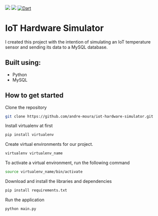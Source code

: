 <img src="https://img.shields.io/badge/python-v3.10.7-blue"/> <img src="https://img.shields.io/badge/mysql--connector--python-v8.0.30-blue"/> [![Dart](https://github.com/andre-moura/iot-hardware-simulator/actions/workflows/dart.yml/badge.svg?branch=main)](https://github.com/andre-moura/iot-hardware-simulator/actions/workflows/dart.yml)
# IoT Hardware Simulator
I created this project with the intention of simulating an IoT temperature sensor and sending its data to a MySQL database.

## Built using:

- Python
- MySQL

## How to get started

Clone the repository
```bash
git clone https://github.com/andre-moura/iot-hardware-simulator.git
```

 Install virtualenv at first
```bash
pip install virtualenv
```

Create virtual environments for our project.
```bash
virtualenv virtualenv_name
```

To activate a virtual environment, run the following command
```bash
source virtualenv_name/bin/activate
```

Download and install the libraries and dependencies
```bash
pip install requirements.txt
```

Run the application
```bash
python main.py
```
